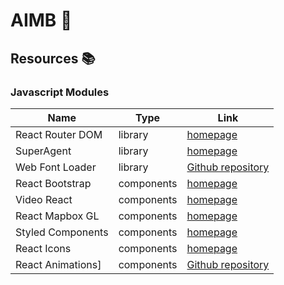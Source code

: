 # AIMB :city_sunset:

## Resources :books:

### Javascript Modules

| Name              | Type       | Link                                                                    | 
|-------------------|------------|-------------------------------------------------------------------------|
| React Router DOM  | library    | [homepage](https://reacttraining.com/react-router)                      |
| SuperAgent        | library    | [homepage](https://visionmedia.github.io/superagent)                    |
| Web Font Loader   | library    | [Github repository](https://github.com/typekit/webfontloader)           |
| React Bootstrap   | components | [homepage](https://react-bootstrap.github.io)                           |
| Video React       | components | [homepage](https://video-react.js.org)                                  |
| React Mapbox GL   | components | [homepage](https://uber.github.io/react-map-gl)                         |
| Styled Components | components | [homepage](https://styled-components.com)                               |
| React Icons       | components | [homepage](https://react-icons.netlify.com)                             |
| React Animations] | components | [Github repository](https://github.com/FormidableLabs/react-animations) |